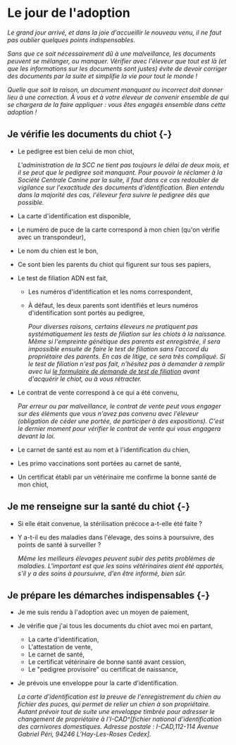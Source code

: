 
# Le jour de l'adoption

*Le grand jour arrivé, et dans la joie d'accueillir le nouveau venu, il ne faut pas oublier quelques points indispensables.*

*Sans que ce soit nécessairement dû à une malveillance, les documents peuvent se mélanger, ou manquer. Vérifier avec l'éleveur que tout est là (et que les informations sur les documents sont justes) évite de devoir corriger des documents par la suite et simplifie la vie pour tout le monde !*

*Quelle que soit la raison, un document manquant ou incorrect doit donner lieu à une correction. À vous et à votre éleveur de convenir ensemble de qui se chargera de la faire appliquer : vous êtes engagés ensemble dans cette adoption !*

## Je vérifie les documents du chiot {-}

-   Le pedigree est bien celui de mon chiot,

    *L'administration de la SCC ne tient pas toujours le délai de deux mois, et il se peut que le pedigree soit manquant. Pour pouvoir le réclamer à la Société Centrale Canine par la suite, il faut dans ce cas redoubler de vigilance sur l'exactitude des documents d'identification. Bien entendu dans la majorité des cas, l'éleveur fera suivre le pedigree dès que possible.*
-   La carte d'identification est disponible,
-   Le numéro de puce de la carte correspond à mon chien (qu'on vérifie avec un transpondeur),
-   Le nom du chien est le bon,
-   Ce sont bien les parents du chiot qui figurent sur tous ses papiers,
-   Le test de filiation ADN est fait,
    -   Les numéros d'identification et les noms correspondent,
    -   À défaut, les deux parents sont identifiés et leurs numéros d'identification sont portés au pedigree,

        *Pour diverses raisons, certains éleveurs ne pratiquent pas systématiquement les tests de filiation sur les chiots à la naissance. Même si l'empreinte génétique des parents est enregistrée, il sera impossible ensuite de faire le test de filiation sans l'accord du propriétaire des parents. En cas de litige, ce sera très compliqué. Si le test de filiation n'est pas fait, n'hésitez pas à demander à remplir avec lui [le formulaire de demande de test de filiation](http://www.scc.asso.fr/Formulaires-telechargeables,656) avant d'acquérir le chiot, ou à vous rétracter.*
-   Le contrat de vente correspond à ce qui a été convenu,

    *Par erreur ou par malveillance, le contrat de vente peut vous engager sur des éléments que vous n'avez pas convenu avec l'éleveur (obligation de céder une portée, de participer à des expositions). C'est le dernier moment pour vérifier le contrat de vente qui vous engagera devant la loi.*
-   Le carnet de santé est au nom et à l'identification du chien,
-   Les primo vaccinations sont portées au carnet de santé,
-   Un certificat établi par un vétérinaire me confirme la bonne santé de mon chiot,

## Je me renseigne sur la santé du chiot {-}

-   Si elle était convenue, la stérilisation précoce a-t-elle été faite ?
-   Y a-t-il eu des maladies dans l'élevage, des soins à poursuivre, des points de santé à surveiller ?

    *Même les meilleurs élevages peuvent subir des petits problèmes de maladies. L'important est que les soins vétérinaires aient été apportés, s'il y a des soins à poursuivre, d'en être informé, bien sûr.*

## Je prépare les démarches indispensables {-}

-   Je me suis rendu à l'adoption avec un moyen de paiement,
-   Je vérifie que j'ai tous les documents du chiot avec moi en partant,
    -   La carte d'identification,
    -   L'attestation de vente,
    -   Le carnet de santé,
    -   Le certificat vétérinaire de bonne santé avant cession,
    -   Le "pedigree provisoire" ou certificat de naissance,
-   Je prévois une enveloppe pour la carte d'identification.

    *La carte d'identification est la preuve de l'enregistrement du chien au fichier des puces, qui permet de relier un chien à son propriétaire. Autant prévoir tout de suite une enveloppe timbrée pour adresser le changement de propriétaire à l'I-CAD^[fichier national d'identification des carnivores domestiques. Adresse postale : I-CAD,112-114 Avenue Gabriel Péri, 94246 L’Hay-Les-Roses Cedex].*
